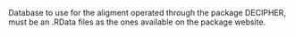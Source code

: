 Database to use for the aligment operated through the package DECIPHER, must be an .RData files as the ones available on the package website.

